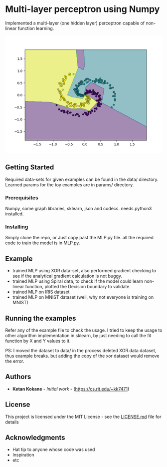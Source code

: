 # Multi-layer perceptron using Numpy

Implemented a multi-layer (one hidden layer) perceptron capable of non-linear function learning.


<img src="https://github.com/ketankokane94/ml-multilayer-perceptron/blob/master/dbpng.png" title="DB of model trained by the MLP" alt="Decision Bondary generated by MLP">


## Getting Started

Required data-sets for given examples can be found in the data/ directory. 
Learned params for the toy examples are in params/ directory.

### Prerequisites

Numpy, some graph libraries, sklearn, json and codecs.
needs python3 installed.


### Installing
Simply clone the repo, or Just copy past the MLP.py file. 
all the required code to train the model is in MLP.py. 


## Example
* trained MLP using XOR data-set, also performed gradient checking to see if the analytical gradient calculation is not buggy.
* trained MLP using Spiral data, to check if the model could learn non-linear function, plotted the Decision boundary to validate.
* trained MLP on IRIS dataset
* trained MLP on MNIST dataset (well, why not everyone is training on MNIST)


## Running the examples

Refer any of the example file to check the usage. 
I tried to keep the usage to other algorithm implementation in sklearn, by just needing to call the fit function by X and Y values to it.

PS: I moved the dataset to data/ in the process deleted XOR.data dataset, thus example breaks. but adding the copy of the xor dataset would remove the error.



## Authors

* **Ketan Kokane** - *Initial work* - (https://cs.rit.edu/~kk7471)

## License

This project is licensed under the MIT License - see the [LICENSE.md](LICENSE.md) file for details

## Acknowledgments

* Hat tip to anyone whose code was used
* Inspiration
* etc
